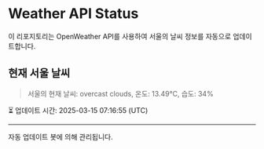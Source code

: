 
# Weather API Status

이 리포지토리는 OpenWeather API를 사용하여 서울의 날씨 정보를 자동으로 업데이트합니다.

## 현재 서울 날씨
> 서울의 현재 날씨: overcast clouds, 온도: 13.49°C, 습도: 34%

⏳ 업데이트 시간: 2025-03-15 07:16:55 (UTC)

---
자동 업데이트 봇에 의해 관리됩니다.
